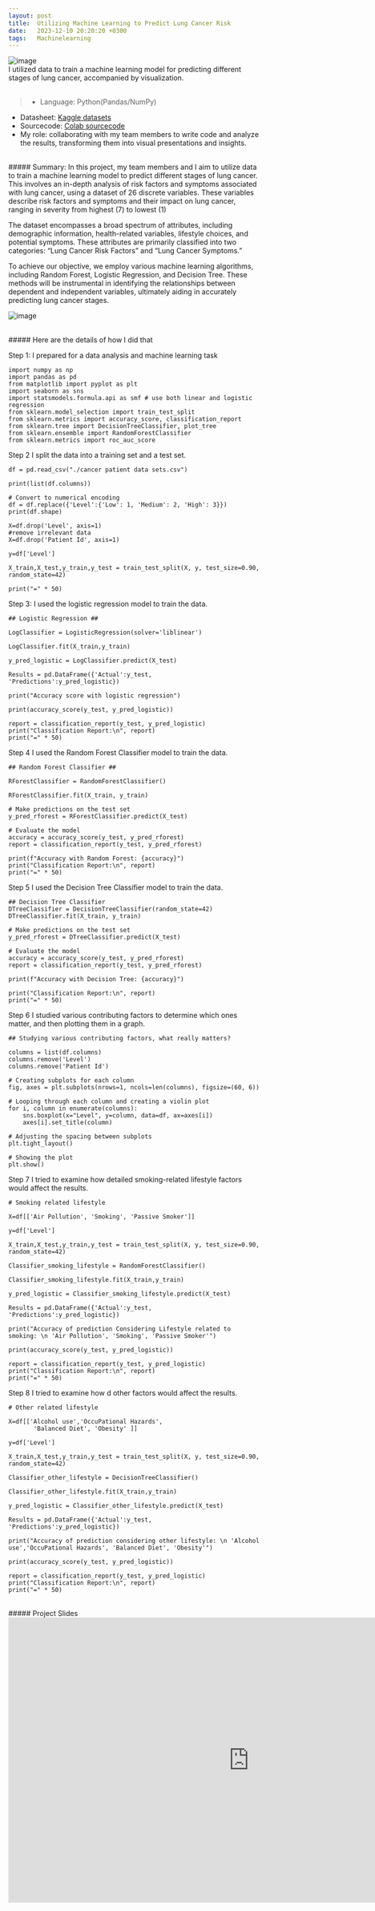 ```yaml
---
layout: post
title:  Utilizing Machine Learning to Predict Lung Cancer Risk
date:   2023-12-10 20:20:20 +0300
tags:   Machinelearning
---
```

![image](../assets/image/Stages-of-Lung-Cancer.png)  
I utilized data to train a machine learning model for predicting different stages of lung cancer, accompanied by visualization.
<br/>
<br/>


> - Language: Python(Pandas/NumPy)
- Datasheet:  [Kaggle datasets](https://www.kaggle.com/datasets/thedevastator/cancer-patients-and-air-pollution-a-new-link)
- Sourcecode: [Colab sourcecode](https://colab.research.google.com/drive/18BJ_5277dq9CV8afj87kwjO96tXePM78#scrollTo=y0b-KNePLHaE)
- My role: collaborating with my team members to write code and analyze the results, transforming them into visual presentations and insights.


<br/>
##### Summary: 
In this project, my team members and I aim to utilize data to train a machine learning model to predict different stages of lung cancer. This involves an in-depth analysis of risk factors and symptoms associated with lung cancer, using a dataset of 26 discrete variables. These variables describe risk factors and symptoms and their impact on lung cancer, ranging in severity from highest (7) to lowest (1)

The dataset encompasses a broad spectrum of attributes, including demographic information, health-related variables, lifestyle choices, and potential symptoms. These attributes are primarily classified into two categories: “Lung Cancer Risk Factors” and “Lung Cancer Symptoms.”

To achieve our objective, we employ various machine learning algorithms, including Random Forest, Logistic Regression, and Decision Tree. These methods will be instrumental in identifying the relationships between dependent and independent variables, ultimately aiding in accurately predicting lung cancer stages.

![image](../assets/image/ML_slide_sturcture.png)

<br/>
##### Here are the details of how I did that

Step 1: I prepared for a data analysis and machine learning task

```
import numpy as np
import pandas as pd
from matplotlib import pyplot as plt
import seaborn as sns
import statsmodels.formula.api as smf # use both linear and logistic regression
from sklearn.model_selection import train_test_split
from sklearn.metrics import accuracy_score, classification_report
from sklearn.tree import DecisionTreeClassifier, plot_tree
from sklearn.ensemble import RandomForestClassifier
from sklearn.metrics import roc_auc_score
```

Step 2 I split the data into a training set and a test set.

```
df = pd.read_csv("./cancer patient data sets.csv")

print(list(df.columns))

# Convert to numerical encoding
df = df.replace({'Level':{'Low': 1, 'Medium': 2, 'High': 3}})
print(df.shape)

X=df.drop('Level', axis=1)
#remove irrelevant data
X=df.drop('Patient Id', axis=1)

y=df['Level']

X_train,X_test,y_train,y_test = train_test_split(X, y, test_size=0.90, random_state=42)

print("=" * 50)
```

Step 3: I used the logistic regression model to train the data.

```
## Logistic Regression ##

LogClassifier = LogisticRegression(solver='liblinear')

LogClassifier.fit(X_train,y_train)

y_pred_logistic = LogClassifier.predict(X_test)

Results = pd.DataFrame({'Actual':y_test, 'Predictions':y_pred_logistic})

print("Accuracy score with logistic regression")

print(accuracy_score(y_test, y_pred_logistic))

report = classification_report(y_test, y_pred_logistic)
print("Classification Report:\n", report)
print("=" * 50)
```

Step 4 I used the Random Forest Classifier model to train the data.

```
## Random Forest Classifier ##

RForestClassifier = RandomForestClassifier()

RForestClassifier.fit(X_train, y_train)

# Make predictions on the test set
y_pred_rforest = RForestClassifier.predict(X_test)

# Evaluate the model
accuracy = accuracy_score(y_test, y_pred_rforest)
report = classification_report(y_test, y_pred_rforest)

print(f"Accuracy with Random Forest: {accuracy}")
print("Classification Report:\n", report)
print("=" * 50)
```

Step 5 I used the Decision Tree Classifier model to train the data.

```
## Decision Tree Classifier
DTreeClassifier = DecisionTreeClassifier(random_state=42)
DTreeClassifier.fit(X_train, y_train)

# Make predictions on the test set
y_pred_rforest = DTreeClassifier.predict(X_test)

# Evaluate the model
accuracy = accuracy_score(y_test, y_pred_rforest)
report = classification_report(y_test, y_pred_rforest)

print(f"Accuracy with Decision Tree: {accuracy}")

print("Classification Report:\n", report)
print("=" * 50)
```

Step 6 I studied various contributing factors to determine which ones matter, and then plotting them in a graph.

```
## Studying various contributing factors, what really matters?

columns = list(df.columns)
columns.remove('Level')
columns.remove('Patient Id')

# Creating subplots for each column
fig, axes = plt.subplots(nrows=1, ncols=len(columns), figsize=(60, 6))

# Looping through each column and creating a violin plot
for i, column in enumerate(columns):
    sns.boxplot(x="Level", y=column, data=df, ax=axes[i])
    axes[i].set_title(column)

# Adjusting the spacing between subplots
plt.tight_layout()

# Showing the plot
plt.show()
```

Step 7 I tried to examine how detailed smoking-related lifestyle factors would affect the results.

```
# Smoking related lifestyle

X=df[['Air Pollution', 'Smoking', 'Passive Smoker']]

y=df['Level']

X_train,X_test,y_train,y_test = train_test_split(X, y, test_size=0.90, random_state=42)

Classifier_smoking_lifestyle = RandomForestClassifier()

Classifier_smoking_lifestyle.fit(X_train,y_train)

y_pred_logistic = Classifier_smoking_lifestyle.predict(X_test)

Results = pd.DataFrame({'Actual':y_test, 'Predictions':y_pred_logistic})

print("Accuracy of prediction Considering Lifestyle related to smoking: \n 'Air Pollution', 'Smoking', 'Passive Smoker'")

print(accuracy_score(y_test, y_pred_logistic))

report = classification_report(y_test, y_pred_logistic)
print("Classification Report:\n", report)
print("=" * 50)
```

Step 8  I tried to examine how d other factors would affect the results.

```
# Other related lifestyle

X=df[['Alcohol use','OccuPational Hazards',
       'Balanced Diet', 'Obesity' ]]

y=df['Level']

X_train,X_test,y_train,y_test = train_test_split(X, y, test_size=0.90, random_state=42)

Classifier_other_lifestyle = DecisionTreeClassifier()

Classifier_other_lifestyle.fit(X_train,y_train)

y_pred_logistic = Classifier_other_lifestyle.predict(X_test)

Results = pd.DataFrame({'Actual':y_test, 'Predictions':y_pred_logistic})

print("Accuracy of prediction considering other lifestyle: \n 'Alcohol use','OccuPational Hazards', 'Balanced Diet', 'Obesity'")

print(accuracy_score(y_test, y_pred_logistic))

report = classification_report(y_test, y_pred_logistic)
print("Classification Report:\n", report)
print("=" * 50)
```




<br>
##### Project Slides

<iframe src="https://docs.google.com/presentation/d/e/2PACX-1vQwa-ptnnxCUfU8Ua_B_izqK60omq7sCE-oZri0sUd6PWQYy-tuSBKips8XN_LA3bfiKZ3CvkM5RyUJ/embed?start=false&loop=false&delayms=3000" frameborder="0" width="960" height="569" allowfullscreen="true" mozallowfullscreen="true" webkitallowfullscreen="true"></iframe>



